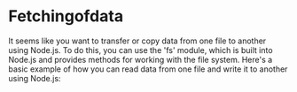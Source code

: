 # Fetchingofdata
It seems like you want to transfer or copy data from one file to another using Node.js. To do this, you can use the 'fs' module, which is built into Node.js and provides methods for working with the file system. Here's a basic example of how you can read data from one file and write it to another using Node.js:
